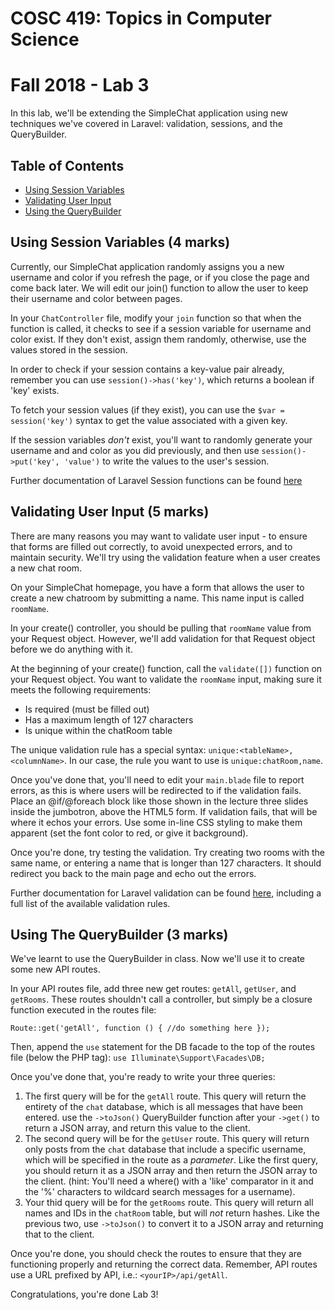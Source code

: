 # COSC 419: Topics in Computer Science
# Fall 2018 - Lab 3

In this lab, we'll be extending the SimpleChat application using new techniques we've covered in Laravel: validation, sessions, and the QueryBuilder.

## Table of Contents
- [Using Session Variables](#session-vars)
- [Validating User Input](#validating-input)
- [Using the QueryBuilder](#using-querybuilder)

<a name="session-vars"></a>
## Using Session Variables (4 marks)

Currently, our SimpleChat application randomly assigns you a new username and color if you refresh the page, or if you close the page and come back later. We will edit our join() function to allow the user to keep their username and color between pages.

In your ```ChatController``` file, modify your ```join``` function so that when the function is called, it checks to see if a session variable for username and color exist. If they don't exist, assign them randomly, otherwise, use the values stored in the session.

In order to check if your session contains a key-value pair already, remember you can use ```session()->has('key')```, which returns a boolean if 'key' exists.

To fetch your session values (if they exist), you can use the ```$var = session('key')``` syntax to get the value associated with a given key.

If the session variables *don't* exist, you'll want to randomly generate your username and and color as you did previously, and then use ```session()->put('key', 'value')``` to write the values to the user's session.

Further documentation of Laravel Session functions can be found <a href="https://laravel.com/docs/5.7/session">here</a>

<a name="validating-input"></a>
## Validating User Input (5 marks)

There are many reasons you may want to validate user input - to ensure that forms are filled out correctly, to avoid unexpected errors, and to maintain security. We'll try using the validation feature when a user creates a new chat room.

On your SimpleChat homepage, you have a form that allows the user to create a new chatroom by submitting a name. This name input is called ```roomName```.

In your create() controller, you should be pulling that ```roomName``` value from your Request object. However, we'll add validation for that Request object before we do anything with it.

At the beginning of your create() function, call the ```validate([])``` function on your Request object. You want to validate the ```roomName``` input, making sure it meets the following requirements:
* Is required (must be filled out)
* Has a maximum length of 127 characters
* Is unique within the chatRoom table

The unique validation rule has a special syntax: ```unique:<tableName>,<columnName>```. In our case, the rule you want to use is ```unique:chatRoom,name```.

Once you've done that, you'll need to edit your ```main.blade``` file to report errors, as this is where users will be redirected to if the validation fails. Place an @if/@foreach block like those shown in the lecture three slides inside the jumbotron, above the HTML5 form. If validation fails, that will be where it echos your errors. Use some in-line CSS styling to make them apparent (set the font color to red, or give it background).

Once you're done, try testing the validation. Try creating two rooms with the same name, or entering a name that is longer than 127 characters. It should redirect you back to the main page and echo out the errors.

Further documentation for Laravel validation can be found <a href="https://laravel.com/docs/5.7/validation">here</a>, including a full list of the available validation rules.

<a name="using-querybuilder"></a>
## Using The QueryBuilder (3 marks)

We've learnt to use the QueryBuilder in class. Now we'll use it to create some new API routes.

In your API routes file, add three new get routes: ```getAll```, ```getUser```, and ```getRooms```. These routes shouldn't call a controller, but simply be a closure function executed in the routes file:

```Route::get('getAll', function () { //do something here });```

Then, append the ```use``` statement for the DB facade to the top of the routes file (below the PHP tag): ```use Illuminate\Support\Facades\DB;```

Once you've done that, you're ready to write your three queries:

1. The first query will be for the ```getAll``` route. This query will return the entirety of the ```chat``` database, which is all messages that have been entered. use the ```->toJson()``` QueryBuilder function after your ```->get()``` to return a JSON array, and return this value to the client.
2. The second query will be for the ```getUser``` route. This query will return only posts from the ```chat``` database that include a specific username, which will be specified in the route as a *parameter*. Like the first query, you should return it as a JSON array and then return the JSON array to the client. (hint: You'll need a where() with a 'like' comparator in it and the '%' characters to wildcard search messages for a username).
3. Your thid query will be for the ```getRooms``` route. This query will return all names and IDs in the ```chatRoom``` table, but will *not* return hashes. Like the previous two, use ```->toJson()``` to convert it to a JSON array and returning that to the client.

Once you're done, you should check the routes to ensure that they are functioning properly and returning the correct data. Remember, API routes use a URL prefixed by API, i.e.: ```<yourIP>/api/getAll```.

Congratulations, you're done Lab 3!